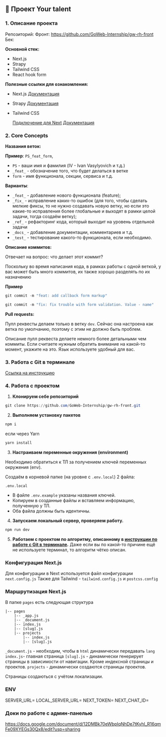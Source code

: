 ## 🚀 Проект Your talent

### 1. Описание проекта

Репозиторий: Фронт: https://github.com/GoWeb-Internship/gw-rh-front Бек:

**Основной стек:**

- Next.js
- Strapy
- Tailwind CSS
- React hook form

**Полезные ссылки для ознакомления:**

- Next.js [Документация](https://nextjs.org/docs/getting-started)

- Strapy
  [Документация](https://docs.strapi.io/developer-docs/latest/getting-started/quick-start.html)

- Tailwind CSS

  [Подключение для Next](https://tailwindcss.com/docs/guides/nextjs)
  [Документация](https://tailwindcss.com/docs/y)

### 2. Core Concepts

**Названия веток:**

**Пример**: `PS_feat_form`,

- `PS` - ваши имя и фамилия (IV - Ivan Vasylyovich и т.д.)
- `_feat_` - обозначение того, что будет делаться в ветке
- `form` - имя функционала, секции, сервиса и т.д.

**Варианты**:

- `_feat_` - добавление нового функционала (feature);
- `_fix_` - исправление каких-то ошибок (для того, чтобы сделать мелкие фиксы,
  то не нужно создавать новую ветку, но если это какие-то исправления более
  глобальные и выходят в рамки целой задачи, тогда создаём ветку);
- `_ref_` - рефакторинг кода, который выходит на уровень отдельной задачи
- `_docs_` - добавление документации, комментариев и т.д.
- `_test_` - тестирование какого-то функционала, если необходимо.

**Описание коммитов:**

Отвечает на вопрос: что делает этот коммит?

Поскольку во время написания кода, в рамках работы с одной веткой, у вас может
быть много коммитов, их также хорошо разделять по их назначению

**Пример**

```powershell
git commit -m "feat: add callback form markup"
```

```powershell
git commit -m "fix: fix trouble with form validation. Value - name"
```

**Pull requests:**

Пулл реквесты делаем только в ветку `dev`. Сейчас она настроена как ветка по
умолчанию, поэтому с этим не должно быть проблем.

Описание пулл реквеста делаете немного более детальными чем коммиты. Если
считаете нужным обратить внимание на какой-то момент, укажите на это. Язык
используете удобный для вас.

### 3. Работа с Git в терминале

[Ссылка на инструкцию](https://docs.google.com/document/d/1CFrp2cKnu9g94Oouw6-vY26ChWK6T_sUixHytXXJYLw/edit?usp=sharing)

### 4. Работа с проектом

1. **Клонируем себе репозиторий**

```powershell
git clone https://github.com/GoWeb-Internship/gw-rh-front.git
```

2. **Выполняем установку пакетов**

```powershell
npm i
```

если через Yarn

```powershell
yarn install
```

3. **Настраиваем переменные окружения (environment)**

Необходимо обратиться к ТЛ за получением ключей переменных окружения (env).

Создаём в корневой папке (на уровне с `.env.local`) 2 файла:

```
.env.local
```

- В файле `.env.example` указаны названия ключей.
- Копируем в созданные файлы и вставляем информацию, полученную у ТЛ.
- Оба файла должны быть идентичны.

4. **Запускаем локальный сервер, проверяем работу.**

```powershell
npm run dev
```

5. **Работаем с проектом по алгоритму, описанному в
   [инструкции по работе с Git в терминале](https://docs.google.com/document/d/1CFrp2cKnu9g94Oouw6-vY26ChWK6T_sUixHytXXJYLw/edit?usp=sharing).**
   Даже если вы по какой-то причине ещё не используете терминал, то алгоритм
   чётко описан.

### Конфигурация Next.js

Для конфигурации в Next используется файл конфигурации `next.config.js` Также
для Tailwind - `tailwind.config.js` и `postcss.config`

### Маршрутизация Next.js

В папке `pages` есть следующая структура

```
|-- pages
    |-- _app.js
    |-- _document.js
    |-- index.js
    |-- [slug].js
    |-- projects
        |-- index.js
        |-- [slug].js
```

`_document.js` - необходим, чтобы в `html` динамически передавать `lang`
`index.js`- главная страница `[slug].js` - динамически генерирует страницы в
зависимости от навигации. Кроме индексной страницы и проектов. `projects` -
динамически создаются страницы проектов.

Страницы создаються с учётом локализации.

### ENV

SERVER_URL= LOCAL_SERVER_URL= NEXT_TOKEN= NEXT_CHAT_ID=

### Доки по работе с админ-панелью

https://docs.google.com/document/d/12DMBk70eWbpIqNhDe7tKyhl_R16qmFe09XYEGs30Qx8/edit?usp=sharing
